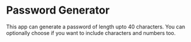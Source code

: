 # Password Generator

This app can generate a password of length upto 40 characters.
You can optionally choose if you want to include characters and numbers too.
